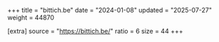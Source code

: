 +++
title = "bittich.be"
date = "2024-01-08"
updated = "2025-07-27"
weight = 44870

[extra]
source = "https://bittich.be/"
ratio = 6
size = 44
+++
